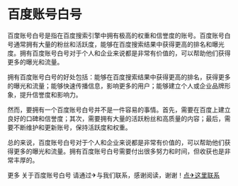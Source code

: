 # 百度账号白号

百度账号白号是指在百度搜索引擎中拥有极高的权重和信誉度的账号。百度账号白号通常拥有大量的粉丝和活跃度，能够在百度搜索结果中获得更高的排名和曝光度。拥有百度账号白号对于个人和企业来说都是非常有价值的，可以帮助他们获得更多的曝光和流量。

拥有百度账号白号的好处包括：能够在百度搜索结果中获得更高的排名，获得更多的曝光和流量；能够快速传播信息，影响更多的用户；能够建立个人或企业品牌形象，提升信誉度和影响力。

然而，要拥有一个百度账号白号并不是一件容易的事情。首先，需要在百度上建立良好的口碑和信誉度；其次，需要拥有大量的活跃粉丝和高质量的内容；最后，需要不断维护和更新账号，保持活跃度和权重。

总的来说，百度账号白号对于个人和企业来说都是非常有价值的，可以帮助他们获得更多的曝光和流量。拥有百度账号白号需要付出很多努力和时间，但收获也是非常丰厚的。

更多 关于百度账号白号 请通过✈与我们联系，感谢阅读，谢谢！[点✈这里联系](https://ws.k02.cc)